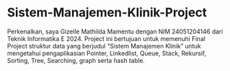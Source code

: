 # Sistem-Manajemen-Klinik-Project
Perkenalkan, saya Gizelle Mathilda Mamentu dengan NIM 24051204146 dari Teknik Informatika E 2024.                                                                             Project ini bertujuan untuk memenuhi Final Project struktur data yang berjudul “Sistem Manajemen Klinik” untuk mengetahui pengaplikasian Pointer, Linkedlist, Queue, Stack, Rekursif, Sorting, Tree, Searching, graph serta hash table. 
 

